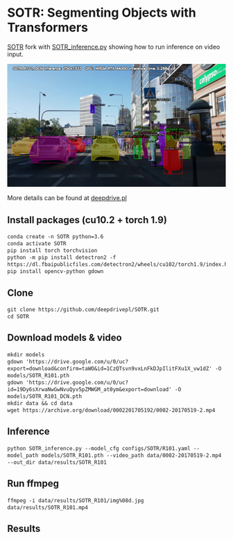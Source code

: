# SOTR: Segmenting Objects with Transformers 

[SOTR](https://github.com/easton-cau/SOTR) fork with [SOTR_inference.py](https://github.com/deepdrivepl/SOTR/blob/main/SOTR_inference.py) showing how to run inference on video input. 

![SOTR](images/sotr.jpeg)

More details can be found at [deepdrive.pl](https://deepdrive.pl/sotr-czyli-segmentacja-instancji-z-wykorzystaniem-transformera/)

## Install packages (cu10.2 + torch 1.9)

```
conda create -n SOTR python=3.6
conda activate SOTR
pip install torch torchvision
python -m pip install detectron2 -f   https://dl.fbaipublicfiles.com/detectron2/wheels/cu102/torch1.9/index.html
pip install opencv-python gdown
```

## Clone

```
git clone https://github.com/deepdrivepl/SOTR.git
cd SOTR
```

## Download models & video

```
mkdir models
gdown 'https://drive.google.com/u/0/uc?export=download&confirm=taWO&id=1CzQTsvn9vxLnFkDJpIlitFXu1X_vw1dZ' -O models/SOTR_R101.pth
gdown 'https://drive.google.com/u/0/uc?id=19Dy6sXrwaNwGwNvuQyv5pZMWGM_at0ym&export=download' -O models/SOTR_R101_DCN.pth
mkdir data && cd data
wget https://archive.org/download/0002201705192/0002-20170519-2.mp4
```

## Inference

```
python SOTR_inference.py --model_cfg configs/SOTR/R101.yaml --model_path models/SOTR_R101.pth --video_path data/0002-20170519-2.mp4 --out_dir data/results/SOTR_R101
```

## Run ffmpeg

```
ffmpeg -i data/results/SOTR_R101/img%08d.jpg data/results/SOTR_R101.mp4
```

## Results

